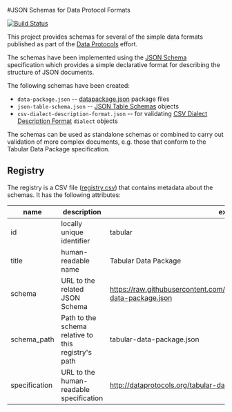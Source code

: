#JSON Schemas for Data Protocol Formats

[![Build Status](https://travis-ci.org/dataprotocols/schemas.svg?branch=master)](https://travis-ci.org/dataprotocols/schemas)

This project provides schemas for several of the simple data formats published as part of the [Data Protocols](http://dataprotocols.org/) effort.

The schemas have been implemented using the [JSON Schema](http://json-schema.org/) specification which provides a simple declarative format for describing the structure of JSON documents.

The following schemas have been created:

* `data-package.json` -- [datapackage.json](http://dataprotocols.org/data-packages/) package files
* `json-table-schema.json` -- [JSON Table Schemas](http://dataprotocols.org/json-table-schema/) objects
* `csv-dialect-description-format.json` -- for validating [CSV Dialect Description Format](http://dataprotocols.org/csv-dialect/) `dialect` objects

The schemas can be used as standalone schemas or combined to carry out validation of more complex documents, e.g. those that conform to the Tabular Data Package specification.

## Registry

The registry is a CSV file ([registry.csv](registry.csv)) that contains
metadata about the schemas. It has the following attributes:

| name          | description                                         | example                                                                                  |
| ------------- | --------------------------------------------------- | ---------------------------------------------------------------------------------------- |
| id            | locally unique identifier                           | tabular                                                                                  |
| title         | human-readable name                                 | Tabular Data Package                                                                     |
| schema        | URL to the related JSON Schema                      | https://raw.githubusercontent.com/dataprotocols/schemas/master/tabular-data-package.json |
| schema_path   | Path to the schema relative to this registry's path | tabular-data-package.json                                                                |
| specification | URL to the human-readable specification             | http://dataprotocols.org/tabular-data-package/                                           |
